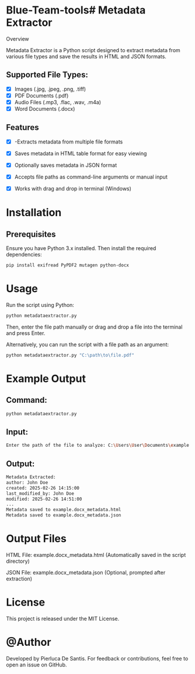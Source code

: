 # Blue-Team-tools# Metadata Extractor

Overview

Metadata Extractor is a Python script designed to extract metadata from various file types and save the results in HTML and JSON formats.

## Supported File Types: 
- [X] Images (.jpg, .jpeg, .png, .tiff)
- [X] PDF Documents (.pdf)
- [X] Audio Files (.mp3, .flac, .wav, .m4a)
- [X] Word Documents (.docx)

## Features


- [X] -Extracts metadata from multiple file formats

- [X] Saves metadata in HTML table format for easy viewing

- [X] Optionally saves metadata in JSON format

- [X] Accepts file paths as command-line arguments or manual input

- [X] Works with drag and drop in terminal (Windows)

# Installation
## Prerequisites
Ensure you have Python 3.x installed. Then install the required dependencies:
  ```bash
  pip install exifread PyPDF2 mutagen python-docx
 ```

# Usage

Run the script using Python:
```bash
python metadataextractor.py
```
Then, enter the file path manually or drag and drop a file into the terminal and press Enter.

Alternatively, you can run the script with a file path as an argument:
```bash
python metadataextractor.py "C:\path\to\file.pdf"
```

# Example Output

## Command:
```bash
python metadataextractor.py
```

## Input:
```bash
Enter the path of the file to analyze: C:\Users\User\Documents\example.docx
```
## Output:
```bash
Metadata Extracted:
author: John Doe
created: 2025-02-26 14:15:00
last_modified_by: John Doe
modified: 2025-02-26 14:51:00
...
Metadata saved to example.docx_metadata.html
Metadata saved to example.docx_metadata.json
```

# Output Files

HTML File: example.docx_metadata.html (Automatically saved in the script directory)

JSON File: example.docx_metadata.json (Optional, prompted after extraction)

# License
This project is released under the MIT License.

# @Author
Developed by Pierluca De Santis.
For feedback or contributions, feel free to open an issue on GitHub.
